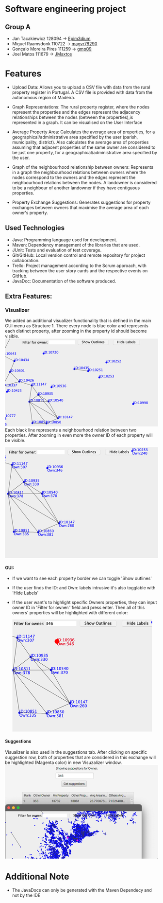 # Software engineering project
## Group A

- Jan Tacakiewicz 128094 -> [Epim3dium](https://github.com/Epim3dium)
- Miguel Raamsdonk 110722 -> [magvr78290](https://github.com/magvr78290)
- Gonçalo Moreira Pires 111259 -> [gmp09]( https://github.com/gmp08)
- Joel Matos 111679 -> [JMaxtos](https://github.com/JMaxtos)

# Features
- Upload Data: Allows you to upload a CSV file with data from the rural property register in Portugal. A CSV file is provided with data from the autonomous region of Madeira.

- Graph Representations: The rural property register, where the nodes represent the properties and the edges represent the adjacency relationships between the nodes (between the properties),is represented in a graph. It can be visualised on the User Interface

- Average Property Area: Calculates the average area of properties, for a geographical/administrative area specified by the user (parish, municipality, district). Also calculates the average area of properties assuming that adjacent properties of the same owner are considered to be just one property, for a geographical/administrative area specified by the user.

- Graph of the neighbourhood relationship between owners: Represents in a graph the neighbourhood relations between owners where the nodes correspond to the owners and the edges represent the neighbourhood relations between the nodes. A landowner is considered to be a neighbour of another landowner if they have contiguous properties.

- Property Exchange Suggestions: Generates suggestions for property exchanges between owners that maximise the average area of each owner's property.


## Used Technologies
- Java: Programming language used for development.
- Maven: Dependency management of the libraries that are used.
- JUnit: Tests and evaluation of test coverage.
- Git/GitHub: Local version control and remote repository for project collaboration.
- Trello: Project management according to the Scrum approach, with tracking between the user story cards and the respective events on GitHub.
- JavaDoc: Documentation of the software produced.

## Extra Features:
### Visualizer
We added an additional visualizer functionality that is defined in the main GUI menu as Structure 1.
There every node is blue color and represents each distinct property, after zooming in the property id
should become visible. ![img.png](img.png)  
Each black line represents a neighbourhood relation between two properties. After zooming in even more
the owner ID of each property will be visible.


![img_1.png](img_1.png)
#### GUI:
* If we want to see each property border we can toggle 'Show outlines'
* If the user finds the ID: and Own: labels intrusive it's also togglable with 'Hide Labels'
* If the user want's to highlight specific Owners properties, they can input owner ID in 'Filter for owner:'
  field and press enter. Then all of this owners' properties will be highlighted with different color:


  ![img_2.png](img_2.png)
#### Suggestions
Visualizer is also used in the suggestions tab. After clicking on specific suggestion row, both of properties that are considered
in this exchange will be highlighted (Magenta color) in new Visuzalizer window.
![img_3.png](img_3.png)

# Additional Note
- The JavaDocs can only be generated with the Maven Dependecy and not by the IDE
